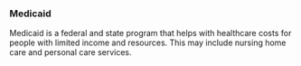 ### Medicaid

Medicaid is a federal and state program that helps with healthcare costs for people with limited income and resources. This may include nursing home care and personal care services.
